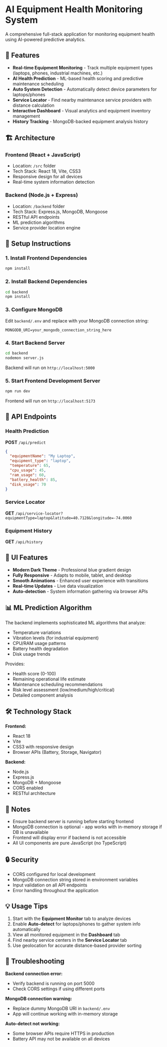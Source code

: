 # AI Equipment Health Monitoring System

A comprehensive full-stack application for monitoring equipment health using AI-powered predictive analytics.

## 🎯 Features

- **Real-time Equipment Monitoring** - Track multiple equipment types (laptops, phones, industrial machines, etc.)
- **AI Health Prediction** - ML-based health scoring and predictive maintenance scheduling
- **Auto System Detection** - Automatically detect device parameters for laptops/phones
- **Service Locator** - Find nearby maintenance service providers with distance calculation
- **Interactive Dashboard** - Visual analytics and equipment inventory management
- **History Tracking** - MongoDB-backed equipment analysis history

## 🏗️ Architecture

### Frontend (React + JavaScript)
- Location: `/src` folder
- Tech Stack: React 18, Vite, CSS3
- Responsive design for all devices
- Real-time system information detection

### Backend (Node.js + Express)
- Location: `/backend` folder
- Tech Stack: Express.js, MongoDB, Mongoose
- RESTful API endpoints
- ML prediction algorithms
- Service provider location engine

## 🚀 Setup Instructions

### 1. Install Frontend Dependencies
```bash
npm install
```

### 2. Install Backend Dependencies
```bash
cd backend
npm install
```

### 3. Configure MongoDB
Edit `backend/.env` and replace with your MongoDB connection string:
```
MONGODB_URI=your_mongodb_connection_string_here
```

### 4. Start Backend Server
```bash
cd backend
nodemon server.js
```
Backend will run on `http://localhost:5000`

### 5. Start Frontend Development Server
```bash
npm run dev
```
Frontend will run on `http://localhost:5173`

## 📡 API Endpoints

### Health Prediction
**POST** `/api/predict`
```json
{
  "equipmentName": "My Laptop",
  "equipment_type": "laptop",
  "temperature": 65,
  "cpu_usage": 45,
  "ram_usage": 60,
  "battery_health": 85,
  "disk_usage": 70
}
```

### Service Locator
**GET** `/api/service-locator?equipmentType=laptop&latitude=40.7128&longitude=-74.0060`

### Equipment History
**GET** `/api/history`

## 🎨 UI Features

- **Modern Dark Theme** - Professional blue gradient design
- **Fully Responsive** - Adapts to mobile, tablet, and desktop
- **Smooth Animations** - Enhanced user experience with transitions
- **Real-time Updates** - Live data visualization
- **Auto-detection** - System information gathering via browser APIs

## 📊 ML Prediction Algorithm

The backend implements sophisticated ML algorithms that analyze:
- Temperature variations
- Vibration levels (for industrial equipment)
- CPU/RAM usage patterns
- Battery health degradation
- Disk usage trends

Provides:
- Health score (0-100)
- Remaining operational life estimate
- Maintenance scheduling recommendations
- Risk level assessment (low/medium/high/critical)
- Detailed component analysis

## 🛠️ Technology Stack

**Frontend:**
- React 18
- Vite
- CSS3 with responsive design
- Browser APIs (Battery, Storage, Navigator)

**Backend:**
- Node.js
- Express.js
- MongoDB + Mongoose
- CORS enabled
- RESTful architecture

## 📝 Notes

- Ensure backend server is running before starting frontend
- MongoDB connection is optional - app works with in-memory storage if DB is unavailable
- Frontend will display error if backend is not accessible
- All UI components are pure JavaScript (no TypeScript)

## 🔒 Security

- CORS configured for local development
- MongoDB connection string stored in environment variables
- Input validation on all API endpoints
- Error handling throughout the application

## 💡 Usage Tips

1. Start with the **Equipment Monitor** tab to analyze devices
2. Enable **Auto-detect** for laptops/phones to gather system info automatically
3. View all monitored equipment in the **Dashboard** tab
4. Find nearby service centers in the **Service Locator** tab
5. Use geolocation for accurate distance-based provider sorting

## 🐛 Troubleshooting

**Backend connection error:**
- Verify backend is running on port 5000
- Check CORS settings if using different ports

**MongoDB connection warning:**
- Replace dummy MongoDB URI in `backend/.env`
- App will continue working with in-memory storage

**Auto-detect not working:**
- Some browser APIs require HTTPS in production
- Battery API may not be available on all devices
